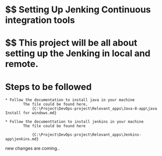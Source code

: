 

# $$ Setting Up Jenking Continuous integration tools

# $$ This project will be all about setting up the Jenking in local and remote.

#	Steps to be followed

	* Follow the documentation to install java in your machine
			The file could be found here,
				{C:\Project\DevOps-project\Relevant_apps\Java-8-app\java Install for windows.md} 

	* Follow the documenttation to install jenkins in your machine
			The file could be found here

				{C:\Project\DevOps-project\Relevant_apps\Jenkins-app\jenkins.md}

new changes are coming.. 	
